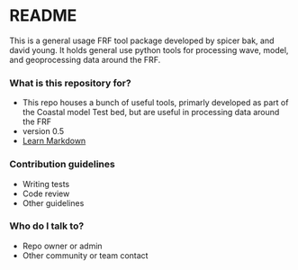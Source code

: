# README #

This is a general usage FRF tool package developed by spicer bak, and david young.  It holds general use python tools for processing wave, model, and geoprocessing data around the FRF. 

### What is this repository for? ###

* This repo houses a bunch of useful tools, primarly developed as part of the Coastal model Test bed, but are useful in processing data around the FRF 
* version 0.5
* [Learn Markdown](https://bitbucket.org/tutorials/markdowndemo)


### Contribution guidelines ###

* Writing tests
* Code review
* Other guidelines

### Who do I talk to? ###

* Repo owner or admin
* Other community or team contact